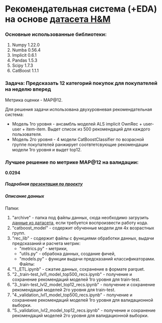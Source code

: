 # Рекомендательная система (+EDA) на основе [датасета H&M](https://www.kaggle.com/competitions/h-and-m-personalized-fashion-recommendations)

### Основные использованные библиотеки:
1. Numpy 1.22.0
2. Numba 0.56.4
3. Implicit 0.6.1
4. Pandas 1.5.3
5. Scipy 1.7.3
6. CatBoost 1.1.1

### Задача: Предсказать 12 категорий покупок для покупателей на неделю вперед
Метрика оценки - MAP@12.

Для решения задачи использована двухуровневая рекомендательная система:
- Модель 1го уровня - ансамбль моделей ALS implicit OwnRec + user-user + item-item. Выдет список из 500 рекомендаций для каждого пользователя.
- Модель 2го уровня - 4 модели CatBoostClassifier по возрасной группе покупателей ранжирует соотвтетсвующие рекомендации модели 1го уровня и выдет top12.

### Лучшее решение по метрике MAP@12 на валидации:
**0.0294**

##### Подробная [презентация по проекту](https://docs.google.com/presentation/d/1tfh8iZZZ1sbf3mtkmAQ1Iaqj4__Q3-YToo31DbVIq0A/edit?usp=sharing)

##### Описание данных
Папки:
1. "archive" - папка под файлы данных, сюда необходимо загрузить [данные из датасета](https://www.kaggle.com/competitions/h-and-m-personalized-fashion-recommendations/data), если требуется воспроизвести работу кода.
2. "catboost_model" - содержит обученные модели для 4х возрастных групп.
3. "rec_lib" - содержит файлы с функциями обработки данных, выдачи предсказаний и расчета метрик:
	- "metrics.py" - метрики,
	- "utils.py" - обрабока данных, создание фичей,
	- "models.py" - функции выдачи предсказаний классификаторами.
Файлы:
1. "1._ETL.ipynb" - сжатие данных, сохранение в формате parquet.
2. "2._train-test_lvl1_model_top500_recs.ipynb" - получение и сохранение рекомендаций моделей 1го уровня для train-test.
3. "3._train-test_lvl2_model_top12_recs.ipynb" - получение и сохранение рекомендаций моделей 2го уровня для train-test.
4. "4._validation_lvl1_model_top500_recs.ipynb" - получение и сохранение рекомендаций моделей 1го уровня для валидационной выборки.
5. "5._validation_lvl2_model_top12_recs.ipynb" - получение и сохранение рекомендаций моделей 2го уровня для валидационной выборки.